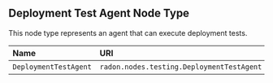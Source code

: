 ## Deployment Test Agent Node Type

This node type represents an agent that can execute deployment tests.

| Name | URI | Version | Derived From |
|:---- |:--- |:------- |:------------ |
| `DeploymentTestAgent` | `radon.nodes.testing.DeploymentTestAgent` | 1.0.0 | `radon.nodes.testing.CTTAgent` |
